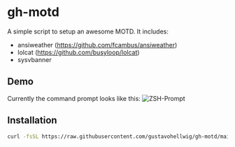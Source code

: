 # gh-motd

A simple script to setup an awesome MOTD. It includes:
* ansiweather (https://github.com/fcambus/ansiweather)
* lolcat (https://github.com/busyloop/lolcat)
* sysvbanner

## Demo

Currently the command prompt looks like this:
![ZSH-Prompt](https://github.com/gustavohellwig/gh-zsh/blob/main/zsh-example.png?raw=true)
## Installation

``` bash
curl -fsSL https://raw.githubusercontent.com/gustavohellwig/gh-motd/main/gh-motd.sh | bash
```
